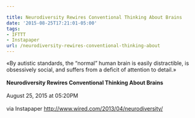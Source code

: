 ```yaml
---

title: Neurodiversity Rewires Conventional Thinking About Brains
date: '2015-08-25T17:21:01-05:00'
tags:
- IFTTT
- Instapaper
url: /neurodiversity-rewires-conventional-thinking-about
---
```

«By autistic standards, the “normal” human brain is easily distractible, is obsessively social, and suffers from a deficit of attention to detail.»<br/><br/><b>Neurodiversity Rewires Conventional Thinking About Brains</b><br/><br/>
August 25, 2015 at 05:20PM<br/><br/>
via Instapaper <a href="http://www.wired.com/2013/04/neurodiversity/" target="_blank">http://www.wired.com/2013/04/neurodiversity/</a>

